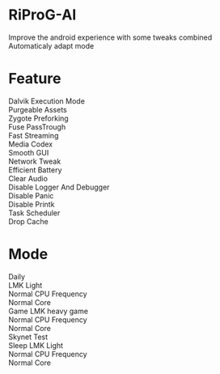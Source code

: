 # RiProG-AI
Improve the android experience with some tweaks combined <br />
Automaticaly adapt  mode <br />

# Feature
Dalvik Execution Mode <br />
Purgeable Assets <br />
Zygote Preforking <br />
Fuse PassTrough <br />
Fast Streaming <br />
Media Codex <br />
Smooth GUI <br />
Network Tweak <br />
Efficient Battery <br />
Clear Audio <br />
Disable Logger And Debugger <br />
Disable Panic <br />
Disable Printk <br />
Task Scheduler <br />
Drop Cache <br />

# Mode
Daily <br />
LMK Light <br />
Normal CPU Frequency <br />
Normal Core <br />
Game
LMK heavy game <br />
Normal CPU Frequency <br />
Normal Core <br />
Skynet Test <br />
Sleep
LMK Light <br />
Normal CPU Frequency <br />
Normal Core <br />




